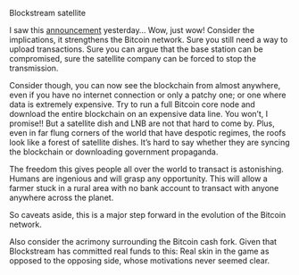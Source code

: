 Blockstream satellite

I saw this <a href="https://blockstream.com/satellite/">announcement</a> yesterday… Wow, just wow! Consider the implications, it strengthens the Bitcoin network. Sure you still need a way to upload transactions. Sure you can argue that the base station can be compromised, sure the satellite company can be forced to stop the transmission.

Consider though, you can now see the blockchain from almost anywhere, even if you have no internet connection or only a patchy one; or one where data is extremely expensive. Try to run a full Bitcoin core node and download the entire blockchain on an expensive data line. You won’t, I promise!! But a satellite dish and LNB are not that hard to come by. Plus, even in far flung corners of the world that have despotic regimes, the roofs look like a forest of satellite dishes. It’s hard to say whether they are syncing the blockchain or downloading government propaganda.

The freedom this gives people all over the world to transact is astonishing. Humans are ingenious and will grasp any opportunity. This will allow a farmer stuck in a rural area with no bank account to transact with anyone anywhere across the planet.

So caveats aside, this is a major step forward in the evolution of the Bitcoin network.

Also consider the acrimony surrounding the Bitcoin cash fork. Given that Blockstream has committed real funds to this: Real skin in the game as opposed to the opposing side, whose motivations never seemed clear.


